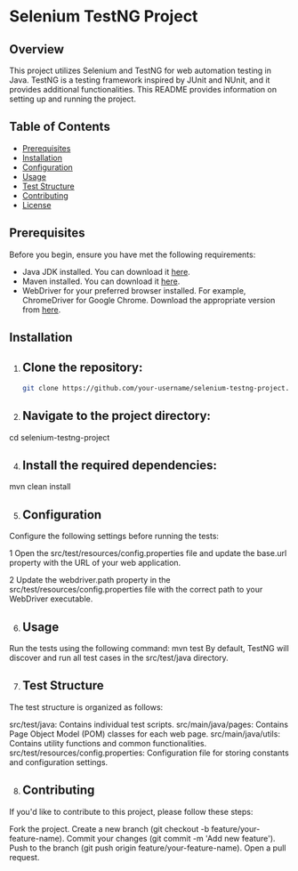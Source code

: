 # Selenium TestNG Project

## Overview

This project utilizes Selenium and TestNG for web automation testing in Java. TestNG is a testing framework inspired by JUnit and NUnit, and it provides additional functionalities. This README provides information on setting up and running the project.

## Table of Contents

- [Prerequisites](#prerequisites)
- [Installation](#installation)
- [Configuration](#configuration)
- [Usage](#usage)
- [Test Structure](#test-structure)
- [Contributing](#contributing)
- [License](#license)

## Prerequisites

Before you begin, ensure you have met the following requirements:

- Java JDK installed. You can download it [here](https://www.oracle.com/java/technologies/javase-downloads.html).
- Maven installed. You can download it [here](https://maven.apache.org/download.cgi).
- WebDriver for your preferred browser installed. For example, ChromeDriver for Google Chrome. Download the appropriate version from [here](https://sites.google.com/chromium.org/driver/).

## Installation

1. ## Clone the repository:

   ```bash
   git clone https://github.com/your-username/selenium-testng-project.git
2. ## Navigate to the project directory:

cd selenium-testng-project

4.  ## Install the required dependencies:

mvn clean install


5. ## Configuration

Configure the following settings before running the tests:

1 Open the src/test/resources/config.properties file and update the base.url property with the URL of your web application.

2 Update the webdriver.path property in the src/test/resources/config.properties file with the correct path to your WebDriver executable.

6. ## Usage
Run the tests using the following command:
mvn test
By default, TestNG will discover and run all test cases in the src/test/java directory.

7. ## Test Structure
The test structure is organized as follows:

src/test/java: Contains individual test scripts.
src/main/java/pages: Contains Page Object Model (POM) classes for each web page.
src/main/java/utils: Contains utility functions and common functionalities.
src/test/resources/config.properties: Configuration file for storing constants and configuration settings.

8. ## Contributing
If you'd like to contribute to this project, please follow these steps:

Fork the project.
Create a new branch (git checkout -b feature/your-feature-name).
Commit your changes (git commit -m 'Add new feature').
Push to the branch (git push origin feature/your-feature-name).
Open a pull request.
